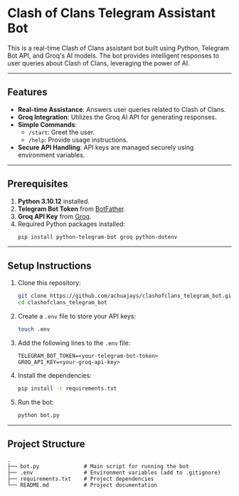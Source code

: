 # Clash of Clans Telegram Assistant Bot

This is a real-time Clash of Clans assistant bot built using Python, Telegram Bot API, and Groq's AI models. The bot provides intelligent responses to user queries about Clash of Clans, leveraging the power of AI.

---

## Features

- **Real-time Assistance**: Answers user queries related to Clash of Clans.
- **Groq Integration**: Utilizes the Groq AI API for generating responses.
- **Simple Commands**: 
  - `/start`: Greet the user.
  - `/help`: Provide usage instructions.
- **Secure API Handling**: API keys are managed securely using environment variables.

---

## Prerequisites

1. **Python 3.10.12** installed.
2. **Telegram Bot Token** from [BotFather](https://core.telegram.org/bots#botfather).
3. **Groq API Key** from [Groq](https://groq.com/).
4. Required Python packages installed:
    ```bash
    pip install python-telegram-bot groq python-dotenv
    ```

---

## Setup Instructions

1. Clone this repository:
    ```bash
    git clone https://github.com/achuajays/clashofclans_telegram_bot.git
    cd clashofclans_telegram_bot
    ```

2. Create a `.env` file to store your API keys:
    ```bash
    touch .env
    ```

3. Add the following lines to the `.env` file:
    ```plaintext
    TELEGRAM_BOT_TOKEN=<your-telegram-bot-token>
    GROQ_API_KEY=<your-groq-api-key>
    ```

4. Install the dependencies:
    ```bash
    pip install -r requirements.txt
    ```

5. Run the bot:
    ```bash
    python bot.py
    ```

---

## Project Structure

```plaintext
.
├── bot.py              # Main script for running the bot
├── .env                # Environment variables (add to .gitignore)
├── requirements.txt    # Project dependencies
└── README.md           # Project documentation

